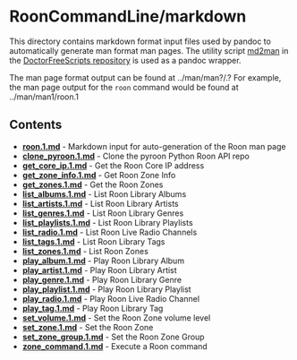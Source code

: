 # RoonCommandLine/markdown

This directory contains markdown format input files used by pandoc to automatically
generate man format man pages. The utility script
[md2man](https://gitlab.com/doctorfree/DoctorFreeScripts/-/blob/master/scripts/md2man.sh)
in the [DoctorFreeScripts repository](https://gitlab.com/doctorfree/DoctorFreeScripts)
is used as a pandoc wrapper.

The man page format output can be found at ../man/man?/<command>.?
For example, the man page output for the `roon` command would be found at
../man/man1/roon.1

## Contents

- [**roon.1.md**](roon.1.md) - Markdown input for auto-generation of the Roon man page
- [**clone_pyroon.1.md**](clone_pyroon.1.md) - Clone the pyroon Python Roon API repo
- [**get_core_ip.1.md**](get_core_ip.1.md) - Get the Roon Core IP address
- [**get_zone_info.1.md**](get_zone_info.1.md) - Get Roon Zone Info
- [**get_zones.1.md**](get_zones.1.md) - Get the Roon Zones
- [**list_albums.1.md**](list_albums.1.md) - List Roon Library Albums
- [**list_artists.1.md**](list_artists.1.md) - List Roon Library Artists
- [**list_genres.1.md**](list_genres.1.md) - List Roon Library Genres
- [**list_playlists.1.md**](list_playlists.1.md) - List Roon Library Playlists
- [**list_radio.1.md**](list_radio.1.md) - List Roon Live Radio Channels
- [**list_tags.1.md**](list_tags.1.md) - List Roon Library Tags
- [**list_zones.1.md**](list_zones.1.md) - List Roon Zones
- [**play_album.1.md**](play_album.1.md) - Play Roon Library Album
- [**play_artist.1.md**](play_artist.1.md) - Play Roon Library Artist
- [**play_genre.1.md**](play_genre.1.md) - Play Roon Library Genre
- [**play_playlist.1.md**](play_playlist.1.md) - Play Roon Library Playlist
- [**play_radio.1.md**](play_radio.1.md) - Play Roon Live Radio Channel
- [**play_tag.1.md**](play_tag.1.md) - Play Roon Library Tag
- [**set_volume.1.md**](set_volume.1.md) - Set the Roon Zone volume level
- [**set_zone.1.md**](set_zone.1.md) - Set the Roon Zone
- [**set_zone_group.1.md**](set_zone_group.1.md) - Set the Roon Zone Group
- [**zone_command.1.md**](zone_command.1.md) - Execute a Roon command
